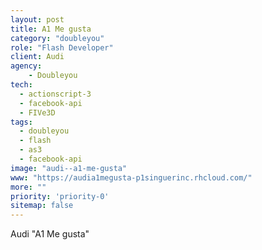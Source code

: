 ```yaml
---
layout: post
title: A1 Me gusta
category: "doubleyou"
role: "Flash Developer"
client: Audi
agency:
    - Doubleyou
tech:
  - actionscript-3
  - facebook-api
  - FIVe3D
tags:
  - doubleyou
  - flash
  - as3
  - facebook-api
image: "audi--a1-me-gusta"
www: "https://audia1megusta-p1singuerinc.rhcloud.com/"
more: ""
priority: 'priority-0'
sitemap: false
---
```


Audi "A1 Me gusta"

